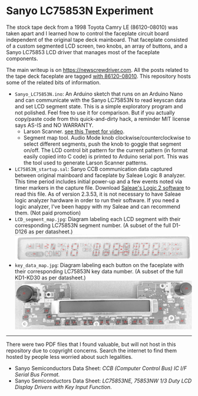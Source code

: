 # Sanyo LC75853N Experiment

The stock tape deck from a 1998 Toyota Camry LE (86120-08010) was taken apart
and I learned how to control the faceplate circuit board independent of the
original tape deck mainboard. That faceplate consisted of a custom segmented
LCD screen, two knobs, an array of buttons, and a Sanyo LC75853 LCD driver
that manages most of the faceplate components.

The main writeup is on https://newscrewdriver.com. All the posts related to
the tape deck faceplate are tagged
[with 86120-08010](https://newscrewdriver.com/tag/86120-08010/). This
repository hosts some of the related bits of information.

* `Sanyo_LC75853N.ino`: An Arduino sketch that runs on an Arduino Nano and
can communicate with the Sanyo LC75853N to read keyscan data and set LCD
segment state. This is a simple exploratory program and not polished.
Feel free to use it for comparison. But if you actually copy/paste code from
this quick-and-dirty hack, a reminder MIT license says AS-IS and NO WARRANTY.
  * Larson Scanner. [see this Tweet for video](https://twitter.com/Regorlas/status/1526424801404850176).
  * Segment map tool. Audio Mode knob clockwise/counterclockwise to select
different segments, push the knob to goggle that segment on/off. The
LCD control bit pattern for the current pattern (in format easily copied
into C code) is printed to Arduino serial port. This was the tool used
to generate Larson Scanner patterns.
* `LC75853N_startup.sal`: Sanyo CCB communication data captured between
original mainboard and faceplate by Saleae Logic 8 analyzer. This time
period includes initial power-up and a few events noted via timer markers
in the capture file. Download
[Saleae's Logic 2 software](https://www.saleae.com/downloads/) to read this
file. As of version 2.3.53, it is not necessary to have Saleae logic analyzer
hardware in order to run their software. If you need a logic analyzer,
I've been happy with my Saleae and can recommend them. (Not paid promotion)
* `LCD_segment_map.jpg`: Diagram labeling each LCD segment with their
corresponding LC75853N segment number. (A subset of the full D1-D126
as per datasheet.)
![LCD segments](./LCD_segment_map.jpg)
* `key_data_map.jpg`: Diagram labeling each button on the faceplate
with their corresponding LC75853N key data number. (A subset of the
full KD1-KD30 as per datasheet.)
![Key Data map](./key_data_map.jpg)

---

There were two PDF files that I found valuable, but will not host in this
repository due to copyright concerns. Search the internet to find them
hosted by people less worried about such legalities.
* Sanyo Semiconductors Data Sheet: _CCB (Computer Control Bus) IC I/F
Serial Bus Format._
* Sanyo Semiconductors Data Sheet: _LC75853NE, 75853NW 1/3 Duty LCD Display
Drivers with Key Input Function_.
